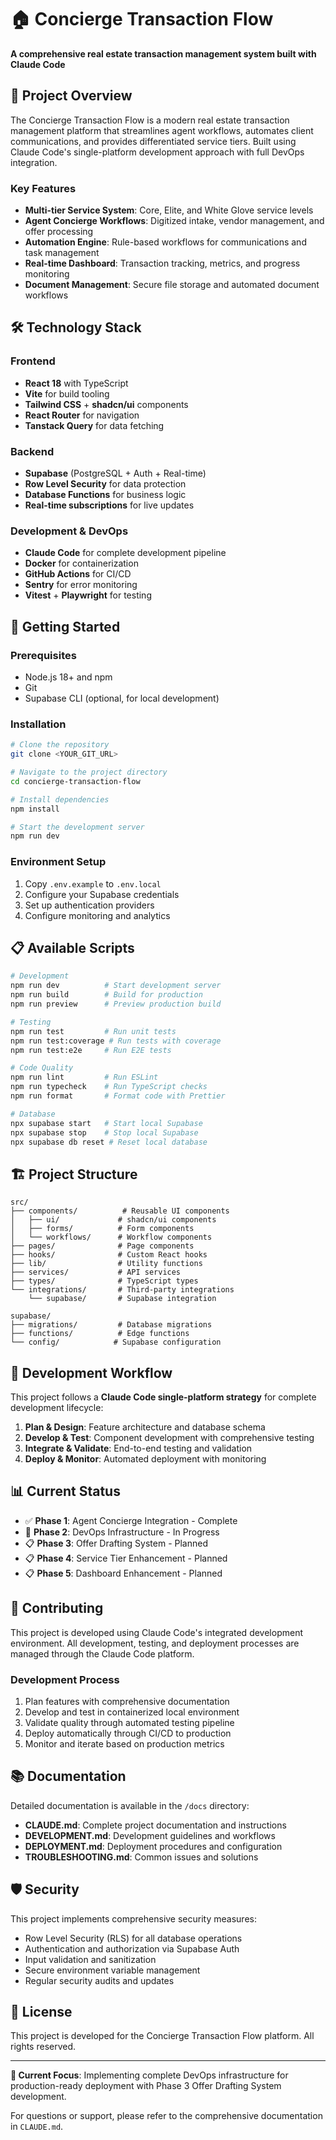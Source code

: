 # 🏠 Concierge Transaction Flow

**A comprehensive real estate transaction management system built with Claude Code**

## 🎯 Project Overview

The Concierge Transaction Flow is a modern real estate transaction management platform that streamlines agent workflows, automates client communications, and provides differentiated service tiers. Built using Claude Code's single-platform development approach with full DevOps integration.

### Key Features
- **Multi-tier Service System**: Core, Elite, and White Glove service levels
- **Agent Concierge Workflows**: Digitized intake, vendor management, and offer processing
- **Automation Engine**: Rule-based workflows for communications and task management
- **Real-time Dashboard**: Transaction tracking, metrics, and progress monitoring
- **Document Management**: Secure file storage and automated document workflows

## 🛠️ Technology Stack

### Frontend
- **React 18** with TypeScript
- **Vite** for build tooling
- **Tailwind CSS** + **shadcn/ui** components
- **React Router** for navigation
- **Tanstack Query** for data fetching

### Backend
- **Supabase** (PostgreSQL + Auth + Real-time)
- **Row Level Security** for data protection
- **Database Functions** for business logic
- **Real-time subscriptions** for live updates

### Development & DevOps
- **Claude Code** for complete development pipeline
- **Docker** for containerization
- **GitHub Actions** for CI/CD
- **Sentry** for error monitoring
- **Vitest** + **Playwright** for testing

## 🚀 Getting Started

### Prerequisites
- Node.js 18+ and npm
- Git
- Supabase CLI (optional, for local development)

### Installation

```bash
# Clone the repository
git clone <YOUR_GIT_URL>

# Navigate to the project directory
cd concierge-transaction-flow

# Install dependencies
npm install

# Start the development server
npm run dev
```

### Environment Setup

1. Copy `.env.example` to `.env.local`
2. Configure your Supabase credentials
3. Set up authentication providers
4. Configure monitoring and analytics

## 📋 Available Scripts

```bash
# Development
npm run dev          # Start development server
npm run build        # Build for production
npm run preview      # Preview production build

# Testing
npm run test         # Run unit tests
npm run test:coverage # Run tests with coverage
npm run test:e2e     # Run E2E tests

# Code Quality
npm run lint         # Run ESLint
npm run typecheck    # Run TypeScript checks
npm run format       # Format code with Prettier

# Database
npx supabase start   # Start local Supabase
npx supabase stop    # Stop local Supabase
npx supabase db reset # Reset local database
```

## 🏗️ Project Structure

```
src/
├── components/          # Reusable UI components
│   ├── ui/             # shadcn/ui components
│   ├── forms/          # Form components
│   └── workflows/      # Workflow components
├── pages/              # Page components
├── hooks/              # Custom React hooks
├── lib/                # Utility functions
├── services/           # API services
├── types/              # TypeScript types
└── integrations/       # Third-party integrations
    └── supabase/       # Supabase integration

supabase/
├── migrations/         # Database migrations
├── functions/          # Edge functions
└── config/            # Supabase configuration
```

## 🔧 Development Workflow

This project follows a **Claude Code single-platform strategy** for complete development lifecycle:

1. **Plan & Design**: Feature architecture and database schema
2. **Develop & Test**: Component development with comprehensive testing
3. **Integrate & Validate**: End-to-end testing and validation
4. **Deploy & Monitor**: Automated deployment with monitoring

## 📊 Current Status

- ✅ **Phase 1**: Agent Concierge Integration - Complete
- 🔄 **Phase 2**: DevOps Infrastructure - In Progress
- 📋 **Phase 3**: Offer Drafting System - Planned
- 📋 **Phase 4**: Service Tier Enhancement - Planned
- 📋 **Phase 5**: Dashboard Enhancement - Planned

## 🤝 Contributing

This project is developed using Claude Code's integrated development environment. All development, testing, and deployment processes are managed through the Claude Code platform.

### Development Process
1. Plan features with comprehensive documentation
2. Develop and test in containerized local environment
3. Validate quality through automated testing pipeline
4. Deploy automatically through CI/CD to production
5. Monitor and iterate based on production metrics

## 📚 Documentation

Detailed documentation is available in the `/docs` directory:
- **CLAUDE.md**: Complete project documentation and instructions
- **DEVELOPMENT.md**: Development guidelines and workflows
- **DEPLOYMENT.md**: Deployment procedures and configuration
- **TROUBLESHOOTING.md**: Common issues and solutions

## 🛡️ Security

This project implements comprehensive security measures:
- Row Level Security (RLS) for all database operations
- Authentication and authorization via Supabase Auth
- Input validation and sanitization
- Secure environment variable management
- Regular security audits and updates

## 📄 License

This project is developed for the Concierge Transaction Flow platform. All rights reserved.

---

**🎯 Current Focus**: Implementing complete DevOps infrastructure for production-ready deployment with Phase 3 Offer Drafting System development.

For questions or support, please refer to the comprehensive documentation in `CLAUDE.md`.
